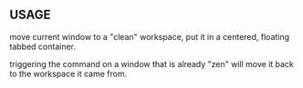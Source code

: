 ## USAGE

move current window to a "clean" workspace,
put it in a centered, floating tabbed container.

triggering the command on a window that is already
"zen" will move it back to the workspace it came
from.
